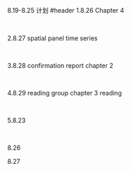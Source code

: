 8.19-8.25 计划
#header
1.8.26                                      Chapter 4

​						

2.8.27									spatial panel time series

​                     

3.8.28                                   confirmation report chapter 2 

​                                              

4.8.29                                    reading group chapter 3 reading

​                                               

5.8.23									 		

​                                              	

8.26									   

8.27
